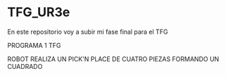 # TFG_UR3e
En este repositorio voy a subir mi fase final para el TFG



PROGRAMA 1 TFG 

ROBOT REALIZA UN PICK'N PLACE DE CUATRO PIEZAS FORMANDO UN CUADRADO

